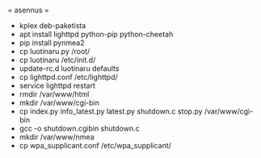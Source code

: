 = asennus =

* kplex deb-paketista
* apt install lighttpd python-pip python-cheetah
* pip install pynmea2
* cp luotinaru.py /root/
* cp luotinaru /etc/init.d/
* update-rc.d luotinaru defaults
* cp lighttpd.conf /etc/lighttpd/
* service lighttpd restart
* rmdir /var/www/html
* mkdir /var/www/cgi-bin
* cp index.py info_latest.py latest.py shutdown.c stop.py /var/www/cgi-bin
* gcc -o shutdown.cgibin shutdown.c
* mkdir /var/www/nmea
* cp wpa_supplicant.conf /etc/wpa_supplicant/
